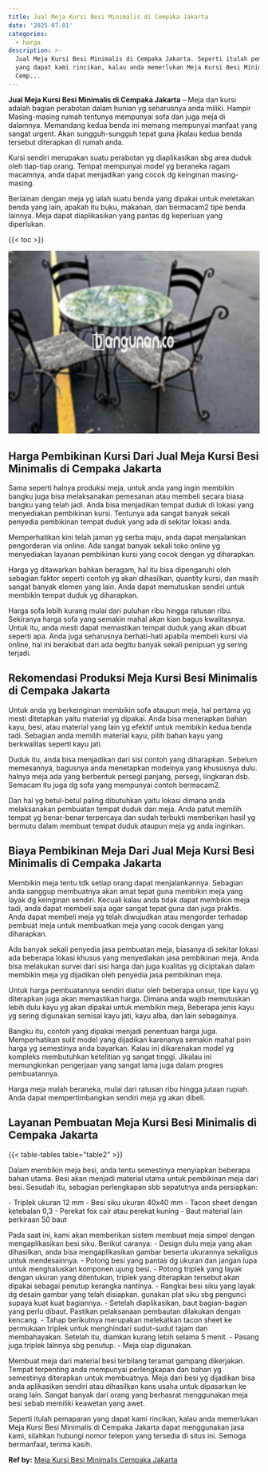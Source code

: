 ```yaml
---
title: Jual Meja Kursi Besi Minimalis di Cempaka Jakarta
date: '2025-07-01'
categories:
  - harga
description: >-
  Jual Meja Kursi Besi Minimalis di Cempaka Jakarta. Seperti itulah pemaparan
  yang dapat kami rincikan, kalau anda memerlukan Meja Kursi Besi Minimalis di
  Cemp...
---
```


**Jual Meja Kursi Besi Minimalis di Cempaka Jakarta** – Meja dan kursi adalah bagian perabotan dalam hunian yg seharusnya anda miliki. Hampir Masing-masing rumah tentunya mempunyai sofa dan juga meja di dalamnya. Memandang kedua benda ini memang mempunyai manfaat yang sangat urgent. Akan sungguh-sungguh tepat guna jikalau kedua benda tersebut diterapkan di rumah anda.

Kursi sendiri merupakan suatu perabotan yg diaplikasikan sbg area duduk oleh tiap-tiap orang. Tempat mempunyai model yg beraneka ragam macamnya, anda dapat menjadikan yang cocok dg keinginan masing-masing.

Berlainan dengan meja yg ialah suatu benda yang dipakai untuk meletakan benda yang lain, apakah itu buku, makanan, dan bermacam2 tipe benda lainnya. Meja dapat diaplikasikan yang pantas dg keperluan yang diperlukan.

{{< toc >}}

![Jual Meja Kursi Besi Minimalis di Cempaka Jakarta](/images/jual-meja-besi-murah29.png)

## Harga Pembikinan Kursi Dari Jual Meja Kursi Besi Minimalis di Cempaka Jakarta

Sama seperti halnya produksi meja, untuk anda yang ingin membikin bangku juga bisa melaksanakan pemesanan atau membeli secara biasa bangku yang telah jadi. Anda bisa menjadikan tempat duduk di lokasi yang menyediakan pembikinan kursi. Tentunya ada sangat banyak sekali penyedia pembikinan tempat duduk yang ada di sekitar lokasi anda.

Memperhatikan kini telah jaman yg serba maju, anda dapat menjalankan pengorderan via online. Ada sangat banyak sekali toko online yg menyediakan layanan pembikinan kursi yang cocok dengan yg diharapkan.

Harga yg ditawarkan bahkan beragam, hal itu bisa dipengaruhi oleh sebagian faktor seperti contoh yg akan dihasilkan, quantity kursi, dan masih sangat banyak elemen yang lain. Anda dapat memutuskan sendiri untuk membikin tempat duduk yg diharapkan.

Harga sofa lebih kurang mulai dari puluhan ribu hingga ratusan ribu. Sekiranya harga sofa yang semakin mahal akan kian bagus kwalitasnya. Untuk itu, anda mesti dapat memastikan tempat duduk yang akan dibuat seperti apa. Anda juga seharusnya berhati-hati apabila membeli kursi via online, hal ini berakibat dari ada begitu banyak sekali penipuan yg sering terjadi.

## Rekomendasi Produksi Meja Kursi Besi Minimalis di Cempaka Jakarta

Untuk anda yg berkeinginan membikin sofa ataupun meja, hal pertama yg mesti ditetapkan yaitu material yg dipakai. Anda bisa menerapkan bahan kayu, besi, atau material yang lain yg efektif untuk membikin kedua benda tadi. Sebagian anda memilih material kayu, pilih bahan kayu yang berkwalitas seperti kayu jati.

Duduk itu, anda bisa menjadikan dari sisi contoh yang diharapkan. Sebelum memesannya, bagusnya anda menetapkan modelnya yang khususnya dulu. halnya meja ada yang berbentuk persegi panjang, persegi, lingkaran dsb. Semacam itu juga dg sofa yang mempunyai contoh bermacam2.

Dan hal yg betul-betul paling dibutuhkan yaitu lokasi dimana anda melaksanakan pembuatan tempat duduk dan meja. Anda patut memilih tempat yg benar-benar terpercaya dan sudah terbukti memberikan hasil yg bermutu dalam membuat tempat duduk ataupun meja yg anda inginkan.

## Biaya Pembikinan Meja Dari Jual Meja Kursi Besi Minimalis di Cempaka Jakarta

Membikin meja tentu tdk setiap orang dapat menjalankannya. Sebagian anda sanggup membuatnya akan amat tepat guna membikin meja yang layak dg keinginan sendiri. Kecuali kalau anda tidak dapat membikin meja tadi, anda dapat membeli saja agar sangat tepat guna dan juga praktis. Anda dapat membeli meja yg telah diwujudkan atau mengorder terhadap pembuat meja untuk membuatkan meja yang cocok dengan yang diharapkan.

Ada banyak sekali penyedia jasa pembuatan meja, biasanya di sekitar lokasi ada beberapa lokasi khusus yang menyediakan jasa pembikinan meja. Anda bisa melakukan survei dari sisi harga dan juga kualitas yg diciptakan dalam membikin meja yg dijadikan oleh penyedia jasa pembikinan meja.

Untuk harga pembuatannya sendiri diatur oleh beberapa unsur, tipe kayu yg diterapkan juga akan memastikan harga. Dimana anda wajib memutuskan lebih dulu kayu yg akan dipakai untuk membikin meja, Beberapa jenis kayu yg sering digunakan semisal kayu jati, kayu alba, dan lain sebagainya.

Bangku itu, contoh yang dipakai menjadi penentuan harga juga. Memperhatikan sulit model yang dijadikan karenanya semakin mahal poin harga yg semestinya anda bayarkan. Kalau ini dikarenakan model yg kompleks membutuhkan ketelitian yg sangat tinggi. Jikalau ini memungkinkan pengerjaan yang sangat lama juga dalam progres pembuatannya.

Harga meja malah beraneka, mulai dari ratusan ribu hingga jutaan rupiah. Anda dapat mempertimbangkan sendiri meja yg akan dibeli.

## Layanan Pembuatan Meja Kursi Besi Minimalis di Cempaka Jakarta

{{< table-tables table="table2" >}}

Dalam membikin meja besi, anda tentu semestinya menyiapkan beberapa bahan utama. Besi akan menjadi material utama untuk pembikinan meja dari besi. Sesudah itu, sebagian perlengkapan sbb sepatutnya anda persiapkan:

\- Triplek ukuran 12 mm - Besi siku ukuran 40x40 mm - Tacon sheet dengan ketebalan 0,3 - Perekat fox cair atau perekat kuning - Baut material lain perkiraan 50 baut

Pada saat ini, kami akan memberikan sistem membuat meja simpel dengan mengaplikasikan besi siku. Berikut caranya: - Design dulu meja yang akan dihasilkan, anda bisa mengaplikasikan gambar beserta ukurannya sekaligus untuk mendesainnya. - Potong besi yang pantas dg ukuran dan jangan lupa untuk menghaluskan komponen ujung besi. - Potong triplek yang layak dengan ukuran yang ditentukan, triplek yang diterapkan tersebut akan dipakai sebagai penutup kerangka nantinya. - Rangkai besi siku yang layak dg desain gambar yang telah disiapkan. gunakan plat siku sbg pengunci supaya kuat kuat bagiannya. - Setelah diaplikasikan, baut bagian-bagian yang perlu dibaut. Pastikan pelaksanaan pembautan dilakukan dengan kencang. - Tahap berikutnya merupakan melekatkan tacon sheet ke permukaan triplek untuk menghindari sudut-sudut tajam dan membahayakan. Setelah itu, diamkan kurang lebih selama 5 menit. - Pasang juga triplek lainnya sbg penutup. - Meja siap digunakan.

Membuat meja dari material besi terbilang teramat gampang dikerjakan. Tempat terpenting anda mempunyai perlengkapan dan bahan yg semestinya diterapkan untuk membuatnya. Meja dari besi yg dijadikan bisa anda aplikasikan sendiri atau dihasilkan kans usaha untuk dipasarkan ke orang lain. Sangat banyak dari orang yang berhasrat menggunakan meja besi sebab memiliki keawetan yang awet.

Seperti itulah pemaparan yang dapat kami rincikan, kalau anda memerlukan Meja Kursi Besi Minimalis di Cempaka Jakarta dapat menggunakan jasa kami, silahkan hubungi nomor telepon yang tersedia di situs ini. Semoga bermanfaat, terima kasih.

**Ref by:** [Meja Kursi Besi Minimalis Cempaka Jakarta](https://id.wikipedia.org/wiki/Meja)
